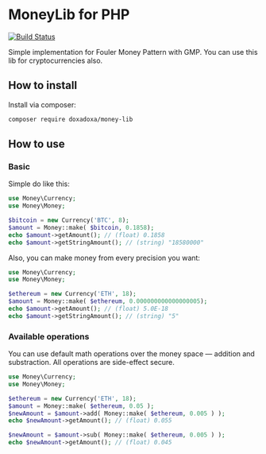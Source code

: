 # MoneyLib for PHP

[![Build Status](https://travis-ci.org/doxadoxa/money-lib.svg?branch=master)](https://travis-ci.org/doxadoxa/money-lib)

Simple implementation for Fouler Money Pattern with GMP. 
You can use this lib for cryptocurrencies also.

## How to install
Install via composer:
```bash
composer require doxadoxa/money-lib
```

## How to use
### Basic
Simple do like this:
```php
use Money\Currency;
use Money\Money;

$bitcoin = new Currency('BTC', 8);
$amount = Money::make( $bitcoin, 0.1858);
echo $amount->getAmount(); // (float) 0.1858
echo $amount->getStringAmount(); // (string) "18580000"
```

Also, you can make money from every precision you want:
```php
use Money\Currency;
use Money\Money;

$ethereum = new Currency('ETH', 18);
$amount = Money::make( $ethereum, 0.000000000000000005);
echo $amount->getAmount(); // (float) 5.0E-18
echo $amount->getStringAmount(); // (string) "5"
```

### Available operations
You can use default math operations over the money 
space — addition and substraction. All operations are side-effect secure.
```php
use Money\Currency;
use Money\Money;

$ethereum = new Currency('ETH', 18);
$amount = Money::make( $ethereum, 0.05 );
$newAmount = $amount->add( Money::make( $ethereum, 0.005 ) );
echo $newAmount->getAmount(); // (float) 0.055

$newAmount = $amount->sub( Money::make( $ethereum, 0.005 ) );
echo $newAmount->getAmount(); // (float) 0.045
```